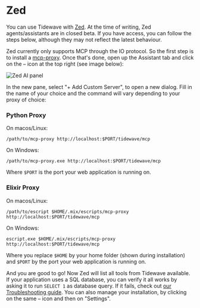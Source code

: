 # Zed

You can use Tidewave with [Zed](https://zed.dev/). At the time of writing,
Zed agents/assistants are in closed beta. If you have access, you can follow
the steps below, although they may not reflect the latest behaviour.

Zed currently only supports MCP through the IO protocol.
So the first step is to install a [mcp-proxy](../guides/mcp_proxy.md).
Once that's done, open up the Assistant tab and click on the `⋯` icon at the
top right (see image below):

![Zed AI panel](assets/zed.png)

In the new pane, select "+ Add Custom Server", to open a new dialog. Fill in
the name of your choice and the command will vary depending to your proxy
of choice:

<!-- tabs-open -->

### Python Proxy

On macos/Linux:

```text
/path/to/mcp-proxy http://localhost:$PORT/tidewave/mcp
```

On Windows:

```text
/path/to/mcp-proxy.exe http://localhost:$PORT/tidewave/mcp
```

Where `$PORT` is the port your web application is running on.

### Elixir Proxy

On macos/Linux:

```text
/path/to/escript $HOME/.mix/escripts/mcp-proxy http://localhost:$PORT/tidewave/mcp
```

On Windows:

```text
escript.exe $HOME/.mix/escripts/mcp-proxy http://localhost:$PORT/tidewave/mcp
```

Where you replace `$HOME` by your home folder (shown during installation)
and `$PORT` by the port your web application is running on.

<!-- tabs-close -->

And you are good to go! Now Zed will list all tools from Tidewave available.
If your application uses a SQL database, you can verify it all works by asking
it to run `SELECT 1` as database query. If it fails, check out
[our Troubleshooting guide](troubleshooting.md). You can also manage your
installation, by clicking on the same `⋯` icon and then on "Settings".
